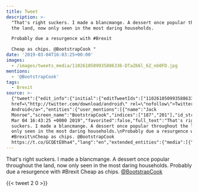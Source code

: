 ```yaml
---
title: Tweet
description: >-
  "That's right suckers. I made a blancmange. A dessert once popular throughout
  the land, now only seen in the most daring households.

  Probably due a resurgence with #Brexit

  Cheap as chips. @BootstrapCook "
date: '2019-03-04T16:03:25+00:00'
images:
  - /images/tweets_media/1102610509935886336-DTaZ66l_6Z_nb0FD.jpg
mentions:
  - '@BootstrapCook'
tags:
  - Brexit
source: >-
  {"tweet":{"edit_info":{"initial":{"editTweetIds":["1102610509935886336"],"editableUntil":"2019-03-04T17:43:25.738Z","editsRemaining":"5","isEditEligible":true}},"retweeted":false,"source":"<a
  href=\"http://twitter.com/download/android\" rel=\"nofollow\">Twitter for
  Android</a>","entities":{"user_mentions":[{"name":"Jack
  Monroe","screen_name":"BootstrapCook","indices":["187","201"],"id_str":"512554477","id":"512554477"}],"urls":[],"symbols":[],"media":[{"expanded_url":"https://twitter.com/toychicken/status/1102610509935886336/video/1","indices":["202","225"],"url":"https://t.co/GCQEtE0ha4","media_url":"http://pbs.twimg.com/ext_tw_video_thumb/1102610457305731072/pr/img/DTaZ66l_6Z_nb0FD.jpg","id_str":"1102610457305731072","id":"1102610457305731072","media_url_https":"https://pbs.twimg.com/ext_tw_video_thumb/1102610457305731072/pr/img/DTaZ66l_6Z_nb0FD.jpg","sizes":{"large":{"w":"1280","h":"720","resize":"fit"},"medium":{"w":"1200","h":"675","resize":"fit"},"thumb":{"w":"150","h":"150","resize":"crop"},"small":{"w":"680","h":"383","resize":"fit"}},"type":"photo","display_url":"pic.twitter.com/GCQEtE0ha4"}],"hashtags":[{"text":"Brexit","indices":["163","170"]}]},"display_text_range":["0","225"],"favorite_count":"2","id_str":"1102610509935886336","truncated":false,"retweet_count":"0","id":"1102610509935886336","possibly_sensitive":false,"created_at":"Mon
  Mar 04 16:43:25 +0000 2019","favorited":false,"full_text":"That's right
  suckers. I made a blancmange. A dessert once popular throughout the land, now
  only seen in the most daring households.\nProbably due a resurgence with
  #Brexit\nCheap as chips. @BootstrapCook
  https://t.co/GCQEtE0ha4","lang":"en","extended_entities":{"media":[{"expanded_url":"https://twitter.com/toychicken/status/1102610509935886336/video/1","indices":["202","225"],"url":"https://t.co/GCQEtE0ha4","media_url":"http://pbs.twimg.com/ext_tw_video_thumb/1102610457305731072/pr/img/DTaZ66l_6Z_nb0FD.jpg","id_str":"1102610457305731072","video_info":{"aspect_ratio":["16","9"],"duration_millis":"1302","variants":[{"bitrate":"256000","content_type":"video/mp4","url":"https://video.twimg.com/ext_tw_video/1102610457305731072/pr/vid/320x180/ZBQRisSfc9_tfXk5.mp4?tag=6"},{"content_type":"application/x-mpegURL","url":"https://video.twimg.com/ext_tw_video/1102610457305731072/pr/pl/0hPLlNTzkg5vDWYi.m3u8?tag=6"},{"bitrate":"832000","content_type":"video/mp4","url":"https://video.twimg.com/ext_tw_video/1102610457305731072/pr/vid/640x360/XIayljbNZ0TMu-Ac.mp4?tag=6"},{"bitrate":"2176000","content_type":"video/mp4","url":"https://video.twimg.com/ext_tw_video/1102610457305731072/pr/vid/1280x720/uju8r1dTkpskLTGz.mp4?tag=6"}]},"additional_media_info":{"monetizable":false},"id":"1102610457305731072","media_url_https":"https://pbs.twimg.com/ext_tw_video_thumb/1102610457305731072/pr/img/DTaZ66l_6Z_nb0FD.jpg","sizes":{"large":{"w":"1280","h":"720","resize":"fit"},"medium":{"w":"1200","h":"675","resize":"fit"},"thumb":{"w":"150","h":"150","resize":"crop"},"small":{"w":"680","h":"383","resize":"fit"}},"type":"video","display_url":"pic.twitter.com/GCQEtE0ha4"}]}}}
---
```

That's right suckers. I made a blancmange. A dessert once popular throughout the land, now only seen in the most daring households.
Probably due a resurgence with #Brexit
Cheap as chips. [@BootstrapCook](https://twitter.com/@BootstrapCook) 
    
{{< tweet 2 0 >}}
    
